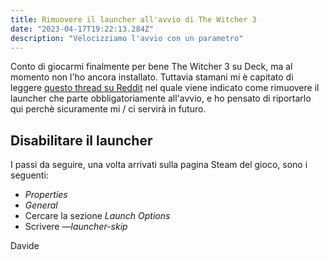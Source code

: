 ```yaml
---
title: Rimuovere il launcher all'avvio di The Witcher 3
date: "2023-04-17T19:22:13.284Z"
description: "Velocizziamo l'avvio con un parametro"
---
```


Conto di giocarmi finalmente per bene The Witcher 3 su Deck, ma al momento non l'ho ancora installato.
Tuttavia stamani mi è capitato di leggere [questo thread su Reddit](https://www.reddit.com/r/SteamDeck/comments/12op0m9/how_to_skip_the_launcher_of_the_witcher_3_with/) nel quale viene indicato come rimuovere il launcher che parte obbligatoriamente all'avvio, e ho pensato di riportarlo qui perchè sicuramente mi / ci servirà in futuro.

## Disabilitare il launcher

I passi da seguire, una volta arrivati sulla pagina Steam del gioco, sono i seguenti:

- _Properties_
- _General_
- Cercare la sezione _Launch Options_
- Scrivere _—launcher-skip_

Davide
